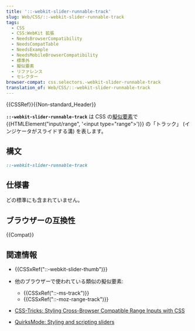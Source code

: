 ```yaml
---
title: '::-webkit-slider-runnable-track'
slug: Web/CSS/::-webkit-slider-runnable-track
tags:
  - CSS
  - CSS:WebKit 拡張
  - NeedsBrowserCompatibility
  - NeedsCompatTable
  - NeedsExample
  - NeedsMobileBrowserCompatibility
  - 標準外
  - 擬似要素
  - リファレンス
  - セレクター
browser-compat: css.selectors.-webkit-slider-runnable-track
translation_of: Web/CSS/::-webkit-slider-runnable-track
---
```

{{CSSRef}}{{Non-standard_Header}}

**`::-webkit-slider-runnable-track`** は CSS の[擬似要素](/ja/docs/Web/CSS/Pseudo-elements)で {{HTMLElement("input/range", '&lt;input type="range"&gt;')}} の「トラック」 (インジケータがスライドする溝) を表します。

## 構文

```css
::-webkit-slider-runnable-track
```

## 仕様書

どの標準にも含まれていません。

## ブラウザーの互換性

{{Compat}}

## 関連情報

- {{CSSxRef("::-webkit-slider-thumb")}}
- 他のブラウザーで使われている類似の擬似要素:

  - {{CSSxRef("::-ms-track")}}
  - {{CSSxRef("::-moz-range-track")}}

- [CSS-Tricks: Styling Cross-Browser Compatible Range Inputs with CSS](https://css-tricks.com/styling-cross-browser-compatible-range-inputs-css/)
- [QuirksMode: Styling and scripting sliders](https://www.quirksmode.org/blog/archives/2015/11/styling_and_scr.html)
